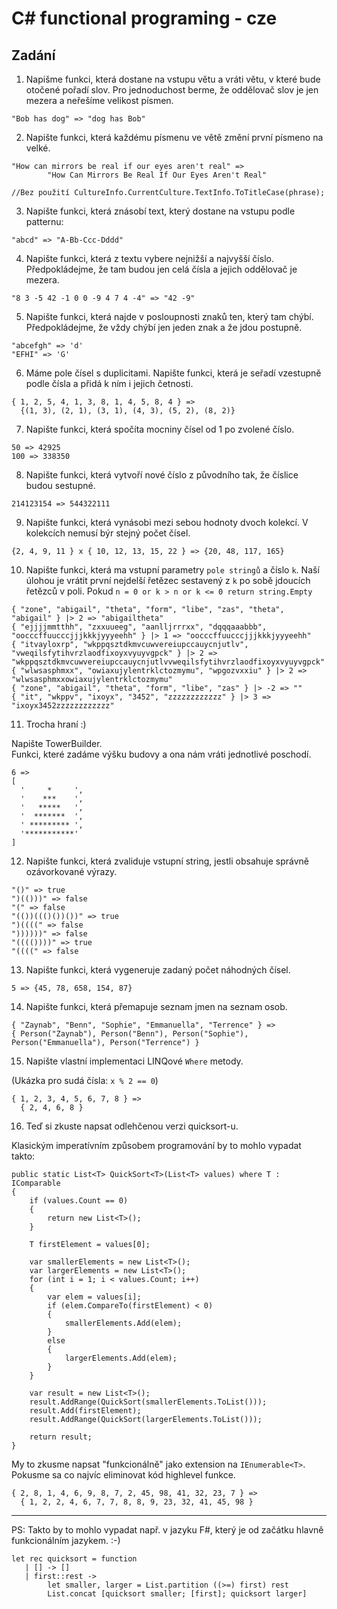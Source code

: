 
# C# functional programing - cze

## Zadání

1. Napišme funkci, která dostane na vstupu větu a vráti větu, v které bude otočené pořadí slov.
Pro jednoduchost berme, že oddělovač slov je jen mezera a neřešíme velikost písmen.
```
"Bob has dog" => "dog has Bob"
```
2. Napište funkci, která každému písmenu ve větě změní první písmeno na velké.
```
"How can mirrors be real if our eyes aren't real" =>
        "How Can Mirrors Be Real If Our Eyes Aren't Real"

//Bez použití CultureInfo.CurrentCulture.TextInfo.ToTitleCase(phrase);
```
3. Napište funkci, která znásobí text, který dostane na vstupu podle patternu:
```
"abcd" => "A-Bb-Ccc-Dddd"
```
4. Napište funkci, která z textu vybere nejnižší a najvyšší číslo.
Předpokládejme, že tam budou jen celá čísla a jejich oddělovač je mezera.
```
"8 3 -5 42 -1 0 0 -9 4 7 4 -4" => "42 -9"
```
 5. Napište funkci, která najde v posloupnosti znaků ten, který tam chýbí.
 Předpokládejme, že vždy chýbí jen jeden znak a že jdou postupně.
```
"abcefgh" => 'd'
"EFHI" => 'G'
```
6. Máme pole čísel s duplicitami.
Napište funkci, která je seřadí vzestupně podle čísla a přidá k ním i jejich četnosti.
```
{ 1, 2, 5, 4, 1, 3, 8, 1, 4, 5, 8, 4 } =>
  {(1, 3), (2, 1), (3, 1), (4, 3), (5, 2), (8, 2)}
```
7. Napište funkci, která spočíta mocniny čísel od 1 po zvolené číslo.
```
50 => 42925
100 => 338350
```
8. Napište funkci, která vytvoří nové číslo z původního tak, že číslice budou sestupné.
```
214123154 => 544322111
```
9. Napište funkci, která vynásobi mezi sebou hodnoty dvoch kolekcí.
V kolekcích nemusí býr stejný počet čísel.
```
{2, 4, 9, 11 } x { 10, 12, 13, 15, 22 } => {20, 48, 117, 165}
```
10. Napište funkci, která ma vstupní parametry `pole stringů` a číslo `k`.
Naší úlohou je vrátit první nejdelší řetězec sestavený z `k` po sobě jdoucích řetězců v poli.
Pokud `n = 0 or k > n or k <= 0 return string.Empty`
```
{ "zone", "abigail", "theta", "form", "libe", "zas", "theta", "abigail" } |> 2 => "abigailtheta"
{ "ejjjjmmtthh", "zxxuueeg", "aanlljrrrxx", "dqqqaaabbb", "oocccffuucccjjjkkkjyyyeehh" } |> 1 => "oocccffuucccjjjkkkjyyyeehh"
{ "itvayloxrp", "wkppqsztdkmvcuwvereiupccauycnjutlv", "vweqilsfytihvrzlaodfixoyxvyuyvgpck" } |> 2 => "wkppqsztdkmvcuwvereiupccauycnjutlvvweqilsfytihvrzlaodfixoyxvyuyvgpck"
{ "wlwsasphmxx", "owiaxujylentrklctozmymu", "wpgozvxxiu" } |> 2 => "wlwsasphmxxowiaxujylentrklctozmymu"
{ "zone", "abigail", "theta", "form", "libe", "zas" } |> -2 => ""
{ "it", "wkppv", "ixoyx", "3452", "zzzzzzzzzzzz" } |> 3 => "ixoyx3452zzzzzzzzzzzz"
```
11. Trocha hraní :)

Napište TowerBuilder.  
Funkci, které zadáme výšku budovy a ona nám vráti jednotlivé poschodí.

```
6 =>
[
  '     *     ',
  '    ***    ',
  '   *****   ',
  '  *******  ',
  ' ********* ',
  '***********'
]
```

12. Napište funkci, která zvaliduje vstupní string, jestli obsahuje správně ozávorkované výrazy.

```
"()" => true
")(()))" => false
"(" => false
"(())((()())())" => true
")((((" => false
"))))))" => false
"(((())))" => true
"((((" => false
```

13. Napište funkci, která vygeneruje zadaný počet náhodných čísel.

```
5 => {45, 78, 658, 154, 87}
```

14. Napište funkci, která přemapuje seznam jmen na seznam osob.

```
{ "Zaynab", "Benn", "Sophie", "Emmanuella", "Terrence" } =>
{ Person("Zaynab"), Person("Benn"), Person("Sophie"), Person("Emmanuella"), Person("Terrence") }
```

15. Napište vlastní implementaci LINQové `Where` metody.

(Ukázka pro sudá čísla: `x % 2 == 0`)
```
{ 1, 2, 3, 4, 5, 6, 7, 8 } =>
  { 2, 4, 6, 8 }
```

16. Teď si zkuste napsat odlehčenou verzi quicksort-u.

Klasickým imperatívním způsobem programování by to mohlo vypadat takto:
```
public static List<T> QuickSort<T>(List<T> values) where T : IComparable
{
    if (values.Count == 0)
    {
        return new List<T>();
    }

    T firstElement = values[0];

    var smallerElements = new List<T>();
    var largerElements = new List<T>();
    for (int i = 1; i < values.Count; i++)
    {
        var elem = values[i];
        if (elem.CompareTo(firstElement) < 0)
        {
            smallerElements.Add(elem);
        }
        else
        {
            largerElements.Add(elem);
        }
    }

    var result = new List<T>();
    result.AddRange(QuickSort(smallerElements.ToList()));
    result.Add(firstElement);
    result.AddRange(QuickSort(largerElements.ToList()));

    return result;
}
```

My to zkusme napsat "funkcionálně" jako extension na `IEnumerable<T>`.
Pokusme sa co najvíc eliminovat kód highlevel funkce.

```
{ 2, 8, 1, 4, 6, 9, 8, 7, 2, 45, 98, 41, 32, 23, 7 } =>
  { 1, 2, 2, 4, 6, 7, 7, 8, 8, 9, 23, 32, 41, 45, 98 }
```

----
PS: Takto by to mohlo vypadat např. v jazyku F#, který je od začátku hlavně funkcionálním jazykem. :-)

```
let rec quicksort = function
   | [] -> []
   | first::rest ->
        let smaller, larger = List.partition ((>=) first) rest
        List.concat [quicksort smaller; [first]; quicksort larger]
```
